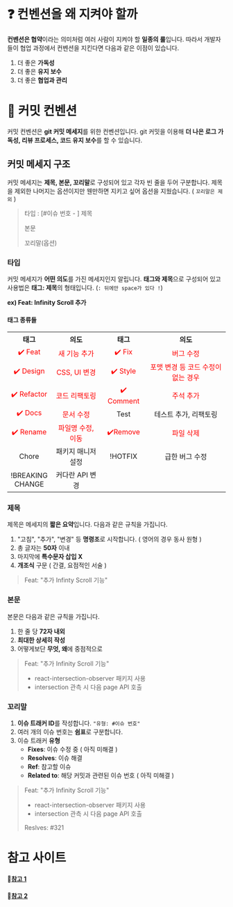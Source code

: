 # ❓ 컨벤션을 왜 지켜야 할까

**컨벤션은 협약**이라는 의미처럼 여러 사람이 지켜야 할 **일종의 룰**입니다. 따라서 개발자들이 협업 과정에서 컨벤션을 지킨다면 다음과 같은 이점이 있습니다.

1. 더 좋은 **가독성**
2. 더 좋은 **유지 보수**
3. 더 좋은 **협업과 관리**

# 📄 커밋 컨벤션

커밋 컨벤션은 **git 커밋 메세지**를 위한 컨벤션입니다. git 커밋을 이용해 **더 나은 로그 가독성, 리뷰 프로세스, 코드 유지 보수**를 할 수 있습니다.

## 커밋 메세지 구조

커밋 메세지는 **제목, 본문, 꼬리말**로 구성되어 있고 각자 빈 줄을 두어 구분합니다. 제목을 제외한 나머지는 옵션이지만 웬만하면 지키고 싶어 옵션을 지웠습니다. ( `꼬리말은 제외` )

> 타입 : [#이슈 번호 - ] 제목
>
> 본문
>
> 꼬리말(옵션)

### 타입

커밋 메세지가 **어떤 의도**를 가진 메세지인지 알립니다.
**태그와 제목**으로 구성되어 있고 사용법은 **태그: 제목**의 형태입니다. (`: 뒤에만 space가 있다 !`)

**ex) Feat: Infinity Scroll 추가**

#### 태그 종류들

<table style="text-align : center;">
    <th>태그</th>
    <th>의도</th>
    <th>태그</th>
    <th>의도</th>
    <tr>
        <td style="color : red">✔️ Feat</td>
        <td style="color : red">새 기능 추가</td>
        <td style="color : red">✔️ Fix</td>
        <td style="color : red">버그 수정</td>
    </tr>
    <tr>
        <td style="color : red">✔️ Design</td>
        <td style="color : red">CSS, UI 변경</td>
        <td style="color : red">✔️ Style</td>
        <td style="color : red">포맷 변경 등 코드 수정이 없는 경우</td>
    </tr>
        <tr>
        <td style="color : red">✔️ Refactor</td>
        <td style="color : red">코드 리팩토링</td>
        <td style="color : red">✔️ Comment</td>
        <td style="color : red">주석 추가</td>
    </tr>
    </tr>
        <tr>
        <td style="color : red">✔️ Docs</td>
        <td style="color : red">문서 수정</td>
        <td>Test</td>
        <td>테스트 추가, 리팩토링</td>
    </tr>   
    </tr>
    <tr>
        <td style="color : red">✔️ Rename</td>
        <td style="color : red">파일명 수정, 이동</td>
        <td style="color : red">✔️Remove</td>
        <td style="color : red">파일 삭제</td>
    </tr>
    <tr>
        <td>Chore</td>
        <td>패키지 매니저 설정</td>
        <td>!HOTFIX</td>
        <td>급한 버그 수정</td>
    </tr>
    <tr>
        <td>!BREAKING</br>
        CHANGE</td>
        <td>커다란 API 변경</td>
        <td></td>
        <td></td>
    </tr>
</table>

### 제목

제목은 메세지의 **짧은 요약**입니다. 다음과 같은 규칙을 가집니다.

1. "고침", "추가", "변경" 등 **명령조**로 시작합니다. ( 영어의 경우 동사 원형 )
2. 총 글자는 **50자** 이내
3. 마지막에 **특수문자 삽입 X**
4. **개조식** 구문 ( 간결, 요점적인 서술 )

> Feat: "추가 Infinty Scroll 기능"

### 본문

본문은 다음과 같은 규칙을 가집니다.

1. 한 줄 당 **72자 내외**
2. **최대한 상세히 작성**
3. 어떻게보단 **무엇, 왜**에 중점적으로

> Feat: "추가 Infinity Scroll 기능"
>
> - react-intersection-observer 패키지 사용
> - intersection 관측 시 다음 page API 호출

### 꼬리말

1. **이슈 트래커 ID**를 작성합니다. `"유형: #이슈 번호"`
2. 여러 개의 이슈 번호는 **쉼표**로 구분합니다.
3. 이슈 트래커 **유형**
   - **Fixes**: 이슈 수정 중 ( 아직 미해결 )
   - **Resolves**: 이슈 해결
   - **Ref**: 참고할 이슈
   - **Related to**: 해당 커밋과 관련된 이슈 번호 ( 아직 미해결 )

> Feat: "추가 Infinity Scroll 기능"
>
> - react-intersection-observer 패키지 사용
> - intersection 관측 시 다음 page API 호출
>
> Reslves: #321

# 참고 사이트

#### 🔗[참고 1](https://overcome-the-limits.tistory.com/entry/%ED%98%91%EC%97%85-%ED%98%91%EC%97%85%EC%9D%84-%EC%9C%84%ED%95%9C-%EA%B8%B0%EB%B3%B8%EC%A0%81%EC%9D%B8-git-%EC%BB%A4%EB%B0%8B%EC%BB%A8%EB%B2%A4%EC%85%98-%EC%84%A4%EC%A0%95%ED%95%98%EA%B8%B0)

#### 🔗[참고 2](https://meetup.toast.com/posts/106)
